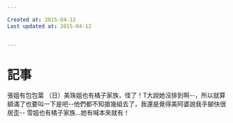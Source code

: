 ```yaml
---

Created at: 2015-04-12
Last updated at: 2015-04-12


---
```


# 記事


張姐有包包葉
（日）美珠姐也有橘子家族，怪了！T大說她沒排到啊--，所以就算額滿了也要叫一下是吧--他們都不知搶幾組去了，我還是覺得美阿婆說我手腳快很居歪--
雪姐也有橘子家族...她有喊本來就有！

